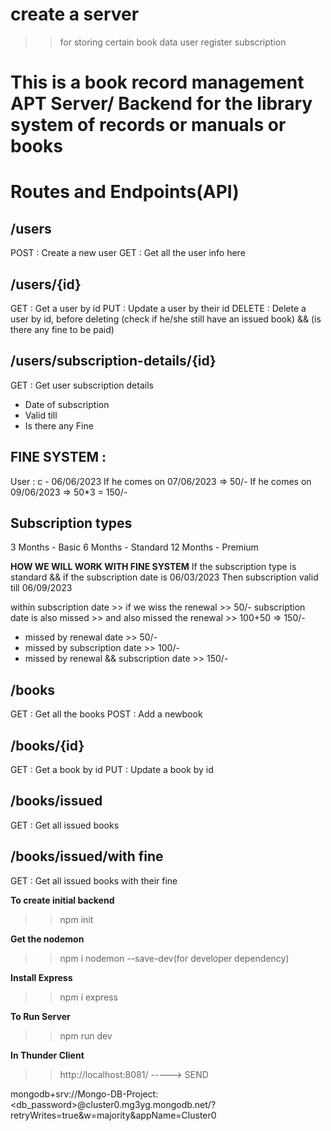 # create a server 
  >> for storing certain book data
  >> user register
  >> subscription

# This is a book record management APT Server/ Backend for the library system of records or manuals or books

# Routes and Endpoints(API)

## /users
POST : Create a new user
GET : Get all the user info here

## /users/{id}
GET : Get a user by id 
PUT : Update a user by their id
DELETE : Delete a user by id, before deleting (check if he/she still have an issued book) && (is there any fine to be paid)

## /users/subscription-details/{id}
GET : Get user subscription details
  * Date of subscription
  * Valid till
  * Is there any Fine

## FINE SYSTEM :
User : c - 06/06/2023
If he comes on 07/06/2023 => 50/-
If he comes on 09/06/2023 => 50*3 = 150/-

## Subscription types

3 Months - Basic
6 Months - Standard
12 Months - Premium

**HOW WE WILL WORK WITH FINE SYSTEM**
If the subscription type is standard && if the subscription date is 06/03/2023
Then subscription valid till 06/09/2023

within subscription date >> if we wiss the renewal >> 50/-
subscription date is also missed >> and also missed the renewal >> 100+50 => 150/-

* missed by renewal date >> 50/-
* missed by subscription date >> 100/-
* missed by renewal && subscription date >> 150/-


## /books
GET : Get all the books
POST : Add a newbook

## /books/{id}
GET : Get a book by id
PUT : Update a book by id

## /books/issued
GET : Get all issued books

## /books/issued/with fine
GET : Get all issued books with their fine



**To create initial backend**
>> npm init

**Get the nodemon**
>> npm i nodemon --save-dev(for developer dependency)

**Install Express**
>> npm i express

**To Run Server**
>> npm run dev

**In Thunder Client**
>> http://localhost:8081/ -----> SEND



mongodb+srv://Mongo-DB-Project:<db_password>@cluster0.mg3yg.mongodb.net/?retryWrites=true&w=majority&appName=Cluster0 